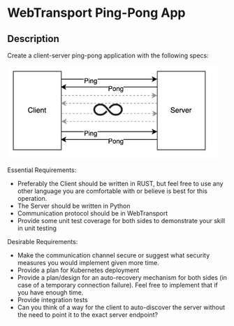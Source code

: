# WebTransport Ping-Pong App

## Description

Create a client-server ping-pong application with the following specs:

![client-server](assets/client-server.png)

Essential Requirements:
- Preferably the Client should be written in RUST, but feel free to use any other language
you are comfortable with or believe is best for this operation.
- The Server should be written in Python
- Communication protocol should be in WebTransport
- Provide some unit test coverage for both sides to demonstrate your skill in unit testing

Desirable Requirements:
- Make the communication channel secure or suggest what security measures you would
implement given more time.
- Provide a plan for Kubernetes deployment
- Provide a plan/design for an auto-recovery mechanism for both sides (in case of a
temporary connection failure). Feel free to implement that if you have enough time.
- Provide integration tests
- Can you think of a way for the client to auto-discover the server without the need to point
it to the exact server endpoint?
